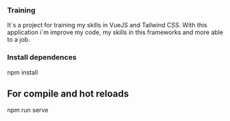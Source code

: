 ### Training

It´s a project for training my skills in VueJS and Tailwind CSS.
With this application i´m improve my code, my skills in this frameworks and more able to a job.

### Install dependences 
 npm install 

## For compile and hot reloads
 npm run serve
